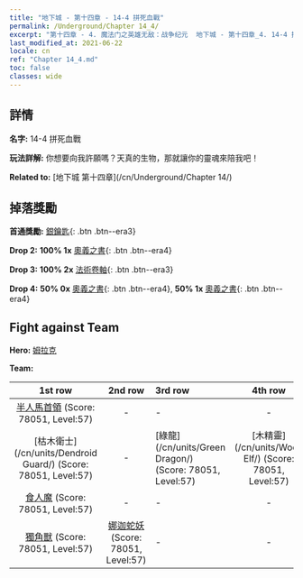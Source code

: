```yaml
---
title: "地下城 - 第十四章 - 14-4 拼死血戰"
permalink: /Underground/Chapter 14_4/
excerpt: "第十四章 - 4. 魔法门之英雄无敌：战争纪元  地下城 - 第十四章_4. 14-4 拼死血戰"
last_modified_at: 2021-06-22
locale: cn
ref: "Chapter 14_4.md"
toc: false
classes: wide
---
```


## 詳情

 **名字:** 14-4 拼死血戰

 **玩法詳解:**       你想要向我許願嗎？天真的生物，那就讓你的靈魂來陪我吧！

 **Related to:** [地下城 第十四章](/cn/Underground/Chapter 14/)

## 掉落獎勵

 **首通獎勵:** [銀鑰匙](/cn/Items/con_693/){: .btn .btn--era3}

 **Drop 2:** **100% 1x** [奧義之書](/cn/Items/mat_60/){: .btn .btn--era4}

 **Drop 3:** **100% 2x** [法術卷軸](/cn/Items/con_694/){: .btn .btn--era3}

 **Drop 4:** **50% 0x** [奧義之書](/cn/Items/mat_53/){: .btn .btn--era4}, **50% 1x** [奧義之書](/cn/Items/mat_53/){: .btn .btn--era4}


## Fight against Team
 **Hero:** [姆拉克](/cn/heroes/Mullich/)

 **Team:**


  | 1st row | 2nd row | 3rd row | 4th row |
  |:----:|:----:|:----|:----:|
  | [半人馬首領](/cn/units/Centaur/) (Score: 78051, Level:57)  | - | - | - |
  | [枯木衛士](/cn/units/Dendroid Guard/) (Score: 78051, Level:57)  | - | [綠龍](/cn/units/Green Dragon/) (Score: 78051, Level:57)  | [木精靈](/cn/units/Wood Elf/) (Score: 78051, Level:57)  |
  | [食人魔](/cn/units/Ogre/) (Score: 78051, Level:57)  | - | - | - |
  | [獨角獸](/cn/units/Unicorn/) (Score: 78051, Level:57)  | [娜迦蛇妖](/cn/units/Naga/) (Score: 78051, Level:57)  | - | - |


